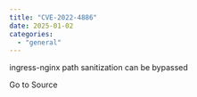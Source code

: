 ```yaml
---
title: "CVE-2022-4886"
date: 2025-01-02
categories: 
  - "general"
---
```


ingress-nginx path sanitization can be bypassed

Go to Source

